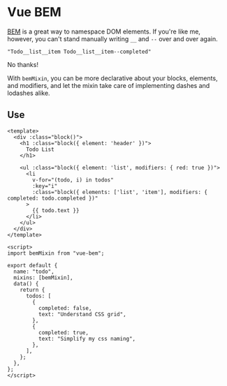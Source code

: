 # Vue BEM

[BEM](http://getbem.com/introduction/) is a great way to namespace DOM elements.
If you're like me, however, you can't stand manually writing `__` and `--` over
and over again.

`"Todo__list__item Todo__list__item--completed"`

No thanks!

With `bemMixin`, you can be more declarative about your blocks, elements, and
modifiers, and let the mixin take care of implementing dashes and lodashes
alike.

## Use

```vue
<template>
  <div :class="block()">
    <h1 :class="block({ element: 'header' })">
      Todo List
    </h1>

    <ul :class="block({ element: 'list', modifiers: { red: true })">
      <li
        v-for="(todo, i) in todos"
        :key="i"
        :class="block({ elements: ['list', 'item'], modifiers: { completed: todo.completed })"
      >
        {{ todo.text }}
      </li>
    </ul>
  </div>
</template>

<script>
import bemMixin from "vue-bem";

export default {
  name: "todo",
  mixins: [bemMixin],
  data() {
    return {
      todos: [
        {
          completed: false,
          text: "Understand CSS grid",
        },
        {
          completed: true,
          text: "Simplify my css naming",
        },
      ],
    };
  },
};
</script>
```
